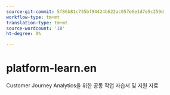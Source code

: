 ```yaml
---
source-git-commit: 5f86b81c735bf94424b622ac057e6e1d7e9c259d
workflow-type: tm+mt
translation-type: tm+mt
source-wordcount: '10'
ht-degree: 0%

---
```

# platform-learn.en

Customer Journey Analytics을 위한 공동 작업 자습서 및 지원 자료
